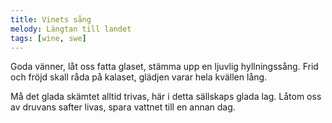 ```yaml
---
title: Vinets sång
melody: Längtan till landet
tags: [wine, swe]
---
```


Goda vänner, låt oss fatta glaset,
stämma upp en ljuvlig hyllningssång.
Frid och fröjd skall råda på kalaset,
glädjen varar hela kvällen lång.

Må det glada skämtet alltid trivas,
här i detta sällskaps glada lag.
Låtom oss av druvans safter livas,
spara vattnet till en annan dag.
